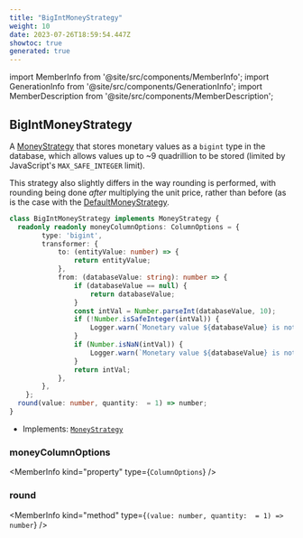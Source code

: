 ```yaml
---
title: "BigIntMoneyStrategy"
weight: 10
date: 2023-07-26T18:59:54.447Z
showtoc: true
generated: true
---
```

<!-- This file was generated from the Vendure source. Do not modify. Instead, re-run the "docs:build" script -->
import MemberInfo from '@site/src/components/MemberInfo';
import GenerationInfo from '@site/src/components/GenerationInfo';
import MemberDescription from '@site/src/components/MemberDescription';


## BigIntMoneyStrategy

<GenerationInfo sourceFile="packages/core/src/config/entity/bigint-money-strategy.ts" sourceLine="18" packageName="@vendure/core" since="2.0.0" />

A <a href='/reference/typescript-api/money/money-strategy#moneystrategy'>MoneyStrategy</a> that stores monetary values as a `bigint` type in the database, which
allows values up to ~9 quadrillion to be stored (limited by JavaScript's `MAX_SAFE_INTEGER` limit).

This strategy also slightly differs in the way rounding is performed, with rounding being done _after_
multiplying the unit price, rather than before (as is the case with the <a href='/reference/typescript-api/money/default-money-strategy#defaultmoneystrategy'>DefaultMoneyStrategy</a>.

```ts title="Signature"
class BigIntMoneyStrategy implements MoneyStrategy {
  readonly readonly moneyColumnOptions: ColumnOptions = {
        type: 'bigint',
        transformer: {
            to: (entityValue: number) => {
                return entityValue;
            },
            from: (databaseValue: string): number => {
                if (databaseValue == null) {
                    return databaseValue;
                }
                const intVal = Number.parseInt(databaseValue, 10);
                if (!Number.isSafeInteger(intVal)) {
                    Logger.warn(`Monetary value ${databaseValue} is not a safe integer!`);
                }
                if (Number.isNaN(intVal)) {
                    Logger.warn(`Monetary value ${databaseValue} is not a number!`);
                }
                return intVal;
            },
        },
    };
  round(value: number, quantity:  = 1) => number;
}
```
* Implements: <code><a href='/reference/typescript-api/money/money-strategy#moneystrategy'>MoneyStrategy</a></code>



<div className="members-wrapper">

### moneyColumnOptions

<MemberInfo kind="property" type={`ColumnOptions`}   />


### round

<MemberInfo kind="method" type={`(value: number, quantity:  = 1) => number`}   />




</div>
